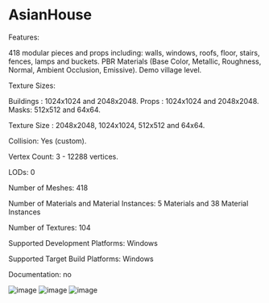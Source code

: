 # AsianHouse

Features:

 418 modular pieces and props including: walls, windows, roofs, floor, stairs, fences, lamps and buckets.
 PBR Materials (Base Color, Metallic, Roughness, Normal, Ambient Occlusion, Emissive).
 Demo village level.


Texture Sizes:

 Buildings : 1024x1024 and 2048x2048.
 Props : 1024x1024 and 2048x2048.
 Masks: 512x512 and 64x64.


Texture Size : 2048x2048, 1024x1024, 512x512 and 64x64.

Collision: Yes (custom).

Vertex Count: 3 - 12288 vertices.

LODs: 0

Number of Meshes: 418

Number of Materials and Material Instances: 5 Materials and 38 Material Instances

Number of Textures: 104

Supported Development Platforms: Windows

Supported Target Build Platforms: Windows

Documentation: no

![image](https://user-images.githubusercontent.com/89033750/176826502-3effec03-a565-4485-b8dd-43c705a70459.png)
![image](https://user-images.githubusercontent.com/89033750/176826615-64ce91d5-d0a9-4e7c-b343-59fac0a7970c.png)
![image](https://user-images.githubusercontent.com/89033750/176826694-50029970-b4d0-471f-b756-60f4fd2ba399.png)
